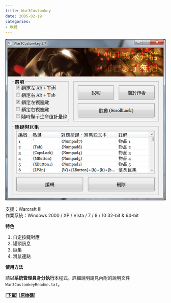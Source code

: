 ```yaml
---
title: War3Customkey
date: 2005-02-19
categories:
- 軟體
---
```


![screenshot](https://raw.githubusercontent.com/changyuheng/war3customkey/master/screenshot.png)

<!-- more -->

支援：Warcraft III  
作業系統：Windows 2000 / XP / Vista / 7 / 8 / 10 32-bit & 64-bit

**特色**

1. 自定按鍵對應
2. 罐頭訊息
3. 巨集
4. 滑鼠連點

**使用方法**

請**以系統管理員身分執行**本程式。詳細說明請見內附的說明文件`War3CustomkeyReadme.txt`。

[**[下載](https://raw.githubusercontent.com/changyuheng/war3customkey/master/War3Customkey.exe)**]
[**[原始碼](https://github.com/changyuheng/war3customkey)**]
